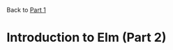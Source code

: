 
Back to [Part 1](https://github.com/mikeonslow/elm-workshop/blob/master/parts/part1.md)

# Introduction to Elm (Part 2)